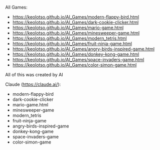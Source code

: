 All Games:

- https://keolotso.github.io/AI_Games/modern-flappy-bird.html
- https://keolotso.github.io/AI_Games/dark-cookie-clicker.html
- https://keolotso.github.io/AI_Games/mario-game.html
- https://keolotso.github.io/AI_Games/minesweeper-game.html
- https://keolotso.github.io/AI_Games/modern_tetris.html
- https://keolotso.github.io/AI_Games/fruit-ninja-game.html
- https://keolotso.github.io/AI_Games/angry-birds-inspired-game.html
- https://keolotso.github.io/AI_Games/donkey-kong-game.html
- https://keolotso.github.io/AI_Games/space-invaders-game.html
- https://keolotso.github.io/AI_Games/color-simon-game.html

All of this was created by AI

Claude (https://claude.ai/):

- modern-flappy-bird
- dark-cookie-clicker
- mario-game.html
- minesweeper-game
- modern_tetris
- fruit-ninja-game
- angry-birds-inspired-game
- donkey-kong-game
- space-invaders-game
- color-simon-game

